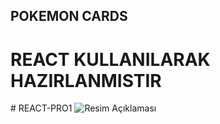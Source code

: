 ## POKEMON CARDS

  <h1>REACT KULLANILARAK HAZIRLANMISTIR</h1>
# REACT-PRO1
<img src="/pokeomn.gif" alt="Resim Açıklaması" />
